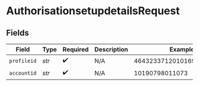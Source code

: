 # AuthorisationsetupdetailsRequest


## Fields

| Field                     | Type                      | Required                  | Description               | Example                   |
| ------------------------- | ------------------------- | ------------------------- | ------------------------- | ------------------------- |
| `profileid`               | *str*                     | :heavy_check_mark:        | N/A                       | 4643233712010169349094403 |
| `accountid`               | *str*                     | :heavy_check_mark:        | N/A                       | 10190798011073            |